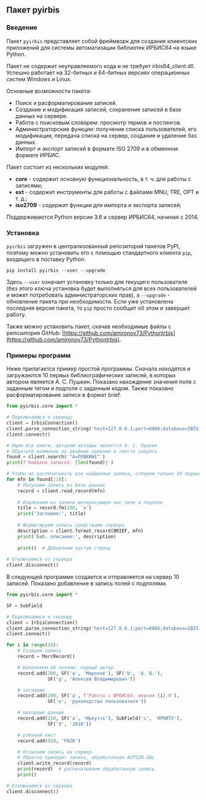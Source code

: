 ## Пакет pyirbis

### Введение 

Пакет `pyirbis` представляет собой фреймворк для создания клиентских приложений для системы автоматизации библиотек ИРБИС64 на языке Python.

Пакет не содержит неуправляемого кода и не требует irbis64_client.dll. Успешно работает на 32-битных и 64-битных версиях операционных систем Windows и Linux.

Основные возможности пакета:

* Поиск и расформатирование записей.
* Создание и модификация записей, сохранение записей в базе данных на сервере.
* Работа с поисковым словарем: просмотр термов и постингов.
* Администраторские функции: получение списка пользователей, его модификация, передача списка на сервер, создание и удаление баз данных.
* Импорт и экспорт записей в формате ISO 2709 и в обменном формате ИРБИС.

Пакет состоит из нескольких модулей:

* **core** - содержит основную функциональность, в т. ч. для работы с записями;
* **ext** - содержит инструменты для работы с файлами MNU, TRE, OPT и т. д.;
* **iso2709** - содержит функции для импорта и экспорта записей;

Поддерживаются Python версии 3.6 и сервер ИРБИС64, начиная с 2014.

### Установка

`pyirbis` загружен в централизованный репозиторий пакетов PyPI, поэтому можно установить его с помощью стандартного клиента `pip`, входящего в поставку Python:

```
pip install pyirbis --user --upgrade
```

Здесь `--user` означает установку только для текущего пользователя (без этого ключа установка будет выполняться для всех пользователей и может потребовать администраторских прав), а `--upgrade` - обновление пакета при необходимости. Если уже установлена последняя версия пакета, то `pip` просто сообщит об этом и завершит работу.

Также можно установить пакет, скачав необходимые файлы с репозитория GitHub: [https://github.com/amironov73/PythonIrbis](https://github.com/amironov73/PythonIrbis).

### Примеры программ

Ниже прилагается пример простой программы. Сначала находятся и загружаются 10 первых библиографических записей, в которых автором является А. С. Пушкин. Показано нахождение значения поля с заданным тегом и подполя с заданным кодом. Также показано расформатирование записи в формат brief.

```python
from pyirbis.core import *

# Подключаемся к серверу
client = IrbisConnection()
client.parse_connection_string('host=127.0.0.1;port=6666;database=IBIS;user=librarian;password=secret;')
client.connect()

# Ищем все книги, автором которых является А. С. Пушкин
# Обратите внимание на двойные кавычки в тексте запроса
found = client.search('"A=ПУШКИН$"')
print(f'Найдено записей: {len(found)}')

# Чтобы не распечатывать все найденные записи, отберем только 10 первых
for mfn in found[:10]:
    # Получаем запись из базы данных
    record = client.read_record(mfn)
    
    # Извлекаем из записи интересующее нас поле и подполе
    title = record.fm(200, 'a')
    print('Заглавие:', title)
    
    # Форматируем запись средствами сервера
    description = client.format_record(BRIEF, mfn)
    print('Биб. описание:', description)
    
    print()  # Добавляем пустую строку
    
# Отключаемся от сервера
client.disconnect()
```

В следующей программе создается и отправляется на сервер 10 записей. Показано добавление в запись полей с подполями.

```python
from pyirbis.core import *

SF = SubField

# Подключаемся к серверу
client = IrbisConnection()
client.parse_connection_string('host=127.0.0.1;port=6666;database=IBIS;user=1;password=1;')
client.connect()

for i in range(10):
    # Создаем запись
    record = MarcRecord()

    # Наполняем её полями: первый автор
    record.add(700, SF('a', 'Миронов'), SF('b', 'А. В.'),
               SF('g', 'Алексей Владимирович'))

    # заглавие
    record.add(200, SF('a', f'Работа с ИРБИС64: версия {i}.0'),
               SF('e', 'руководство пользователя'))

    # выходные данные
    record.add(210, SF('a', 'Иркутск'), SubField('c', 'ИРНИТУ'),
               SF('d', '2018'))

    # рабочий лист
    record.add(920, 'PAZK')

    # Отсылаем запись на сервер.
    # Обратно приходит запись, обработанная AUTOIN.GBL
    client.write_record(record)
    print(record)  # распечатываем обработанную запись
    print()

# Отключаемся от сервера
client.disconnect()
```
